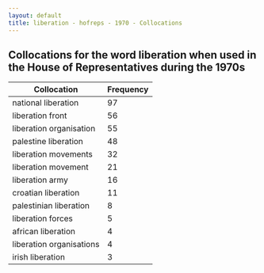 ```yaml
---
layout: default
title: liberation - hofreps - 1970 - Collocations
---
```

## Collocations for the word **liberation** when used in the House of Representatives during the 1970s

| Collocation | Frequency |
|--------------|----------------|
|national liberation|97|
|liberation front|56|
|liberation organisation|55|
|palestine liberation|48|
|liberation movements|32|
|liberation movement|21|
|liberation army|16|
|croatian liberation|11|
|palestinian liberation|8|
|liberation forces|5|
|african liberation|4|
|liberation organisations|4|
|irish liberation|3|
